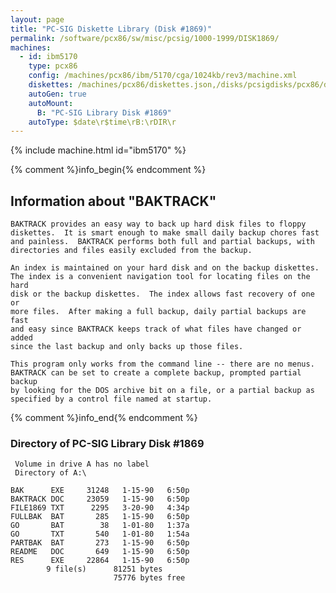 ```yaml
---
layout: page
title: "PC-SIG Diskette Library (Disk #1869)"
permalink: /software/pcx86/sw/misc/pcsig/1000-1999/DISK1869/
machines:
  - id: ibm5170
    type: pcx86
    config: /machines/pcx86/ibm/5170/cga/1024kb/rev3/machine.xml
    diskettes: /machines/pcx86/diskettes.json,/disks/pcsigdisks/pcx86/diskettes.json
    autoGen: true
    autoMount:
      B: "PC-SIG Library Disk #1869"
    autoType: $date\r$time\rB:\rDIR\r
---
```


{% include machine.html id="ibm5170" %}

{% comment %}info_begin{% endcomment %}

## Information about "BAKTRACK"

    BAKTRACK provides an easy way to back up hard disk files to floppy
    diskettes.  It is smart enough to make small daily backup chores fast
    and painless.  BAKTRACK performs both full and partial backups, with
    directories and files easily excluded from the backup.
    
    An index is maintained on your hard disk and on the backup diskettes.
    The index is a convenient navigation tool for locating files on the hard
    disk or the backup diskettes.  The index allows fast recovery of one or
    more files.  After making a full backup, daily partial backups are fast
    and easy since BAKTRACK keeps track of what files have changed or added
    since the last backup and only backs up those files.
    
    This program only works from the command line -- there are no menus.
    BAKTRACK can be set to create a complete backup, prompted partial backup
    by looking for the DOS archive bit on a file, or a partial backup as
    specified by a control file named at startup.
{% comment %}info_end{% endcomment %}


### Directory of PC-SIG Library Disk #1869

     Volume in drive A has no label
     Directory of A:\

    BAK      EXE     31248   1-15-90   6:50p
    BAKTRACK DOC     23059   1-15-90   6:50p
    FILE1869 TXT      2295   3-20-90   4:34p
    FULLBAK  BAT       285   1-15-90   6:50p
    GO       BAT        38   1-01-80   1:37a
    GO       TXT       540   1-01-80   1:54a
    PARTBAK  BAT       273   1-15-90   6:50p
    README   DOC       649   1-15-90   6:50p
    RES      EXE     22864   1-15-90   6:50p
            9 file(s)      81251 bytes
                           75776 bytes free
